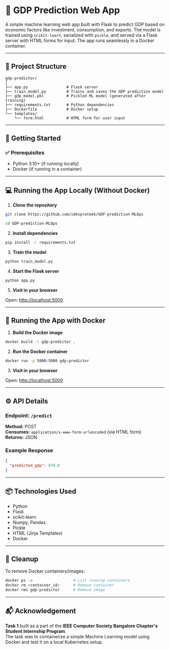 # 🧠 GDP Prediction Web App

A simple machine learning web app built with Flask to predict GDP based on economic factors like investment, consumption, and exports. The model is trained using `scikit-learn`, serialized with `pickle`, and served via a Flask server with HTML forms for input. The app runs seamlessly in a Docker container.

---

## 📁 Project Structure

```
gdp-predictor/
│
├── app.py                 # Flask server
├── train_model.py         # Trains and saves the GDP prediction model
├── gdp_model.pkl          # Pickled ML model (generated after training)
├── requirements.txt       # Python dependencies
├── Dockerfile             # Docker setup
└── templates/
    └── form.html          # HTML form for user input
```

---

## 🚀 Getting Started

### ✅ Prerequisites

- Python 3.10+ (if running locally)
- Docker (if running in a container)

---

## 💻 Running the App Locally (Without Docker)

1. **Clone the repository**

```bash
git clone https://github.com/imksprateek/GDP-prediction-MLOps

cd GDP-prediction-MLOps
```

2. **Install dependencies**

```bash
pip install -r requirements.txt
```

3. **Train the model**

```bash
python train_model.py
```

4. **Start the Flask server**

```bash
python app.py
```

5. **Visit in your browser**

Open: [http://localhost:5000](http://localhost:5000)

---

## 🐳 Running the App with Docker

1. **Build the Docker image**

```bash
docker build -t gdp-predictor .
```

2. **Run the Docker container**

```bash
docker run -p 5000:5000 gdp-predictor
```

3. **Visit in your browser**

Open: [http://localhost:5000](http://localhost:5000)

---

## ⚙️ API Details

### Endpoint: `/predict`  
**Method:** POST  
**Consumes:** `application/x-www-form-urlencoded` (via HTML form)  
**Returns:** JSON

### Example Response
```json
{
  "predicted_gdp": 870.0
}
```

---

## 📦 Technologies Used

- Python
- Flask
- scikit-learn
- Numpy, Pandas
- Pickle
- HTML (Jinja Templates)
- Docker

---

## 🧹 Cleanup

To remove Docker containers/images:

```bash
docker ps -a                  # List running containers
docker rm <container_id>      # Remove container
docker rmi gdp-predictor      # Remove image
```

---


## 📬 Acknowledgement

**Task 1** built as a part of the **IEEE Computer Society Bangalore Chapter's Student Internship Program**.  
The task was to containerize a simple Machine Learning model using Docker and test it on a local Kubernetes setup.